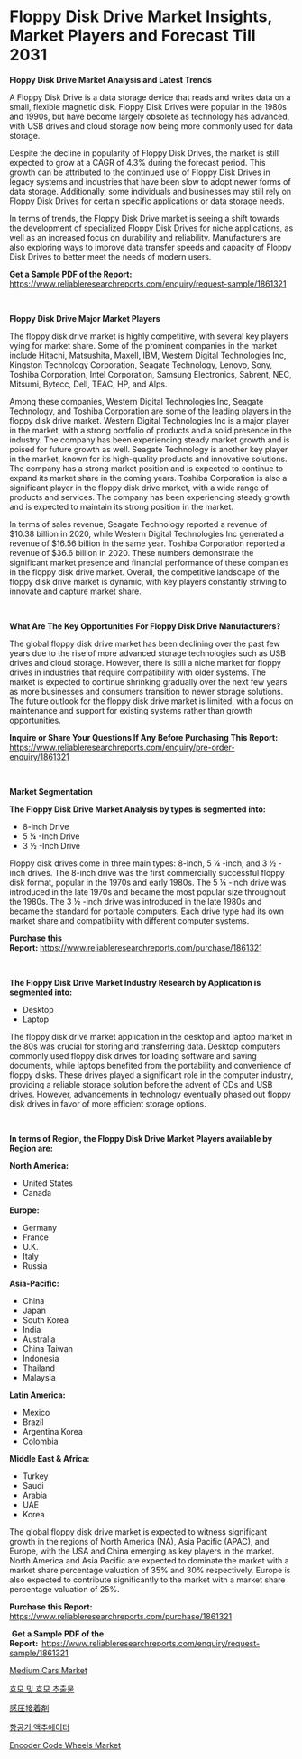 <p><h1>Floppy Disk Drive Market Insights, Market Players and Forecast Till 2031</h1></p><p><strong>Floppy Disk Drive Market Analysis and Latest Trends</strong></p>
<p><p>A Floppy Disk Drive is a data storage device that reads and writes data on a small, flexible magnetic disk. Floppy Disk Drives were popular in the 1980s and 1990s, but have become largely obsolete as technology has advanced, with USB drives and cloud storage now being more commonly used for data storage.</p><p>Despite the decline in popularity of Floppy Disk Drives, the market is still expected to grow at a CAGR of 4.3% during the forecast period. This growth can be attributed to the continued use of Floppy Disk Drives in legacy systems and industries that have been slow to adopt newer forms of data storage. Additionally, some individuals and businesses may still rely on Floppy Disk Drives for certain specific applications or data storage needs.</p><p>In terms of trends, the Floppy Disk Drive market is seeing a shift towards the development of specialized Floppy Disk Drives for niche applications, as well as an increased focus on durability and reliability. Manufacturers are also exploring ways to improve data transfer speeds and capacity of Floppy Disk Drives to better meet the needs of modern users.</p></p>
<p><strong>Get a Sample PDF of the Report:&nbsp;</strong> <a href="https://www.reliableresearchreports.com/enquiry/request-sample/1861321">https://www.reliableresearchreports.com/enquiry/request-sample/1861321</a></p>
<p>&nbsp;</p>
<p><strong>Floppy Disk Drive Major Market Players</strong></p>
<p><p>The floppy disk drive market is highly competitive, with several key players vying for market share. Some of the prominent companies in the market include Hitachi, Matsushita, Maxell, IBM, Western Digital Technologies Inc, Kingston Technology Corporation, Seagate Technology, Lenovo, Sony, Toshiba Corporation, Intel Corporation, Samsung Electronics, Sabrent, NEC, Mitsumi, Bytecc, Dell, TEAC, HP, and Alps.</p><p>Among these companies, Western Digital Technologies Inc, Seagate Technology, and Toshiba Corporation are some of the leading players in the floppy disk drive market. Western Digital Technologies Inc is a major player in the market, with a strong portfolio of products and a solid presence in the industry. The company has been experiencing steady market growth and is poised for future growth as well. Seagate Technology is another key player in the market, known for its high-quality products and innovative solutions. The company has a strong market position and is expected to continue to expand its market share in the coming years. Toshiba Corporation is also a significant player in the floppy disk drive market, with a wide range of products and services. The company has been experiencing steady growth and is expected to maintain its strong position in the market.</p><p>In terms of sales revenue, Seagate Technology reported a revenue of $10.38 billion in 2020, while Western Digital Technologies Inc generated a revenue of $16.56 billion in the same year. Toshiba Corporation reported a revenue of $36.6 billion in 2020. These numbers demonstrate the significant market presence and financial performance of these companies in the floppy disk drive market. Overall, the competitive landscape of the floppy disk drive market is dynamic, with key players constantly striving to innovate and capture market share.</p></p>
<p>&nbsp;</p>
<p><strong>What Are The Key Opportunities For Floppy Disk Drive Manufacturers?</strong></p>
<p><p>The global floppy disk drive market has been declining over the past few years due to the rise of more advanced storage technologies such as USB drives and cloud storage. However, there is still a niche market for floppy drives in industries that require compatibility with older systems. The market is expected to continue shrinking gradually over the next few years as more businesses and consumers transition to newer storage solutions. The future outlook for the floppy disk drive market is limited, with a focus on maintenance and support for existing systems rather than growth opportunities.</p></p>
<p><strong>Inquire or Share Your Questions If Any Before Purchasing This Report:</strong> <a href="https://www.reliableresearchreports.com/enquiry/pre-order-enquiry/1861321">https://www.reliableresearchreports.com/enquiry/pre-order-enquiry/1861321</a></p>
<p>&nbsp;</p>
<p><strong>Market Segmentation</strong></p>
<p><strong>The Floppy Disk Drive Market Analysis by types is segmented into:</strong></p>
<p><ul><li>8-inch Drive</li><li>5 ¼ -Inch Drive</li><li>3 ½ -Inch Drive</li></ul></p>
<p><p>Floppy disk drives come in three main types: 8-inch, 5 ¼ -inch, and 3 ½ -inch drives. The 8-inch drive was the first commercially successful floppy disk format, popular in the 1970s and early 1980s. The 5 ¼ -inch drive was introduced in the late 1970s and became the most popular size throughout the 1980s. The 3 ½ -inch drive was introduced in the late 1980s and became the standard for portable computers. Each drive type had its own market share and compatibility with different computer systems.</p></p>
<p><strong>Purchase this Report:&nbsp;</strong><a href="https://www.reliableresearchreports.com/purchase/1861321">https://www.reliableresearchreports.com/purchase/1861321</a></p>
<p>&nbsp;</p>
<p><strong>The Floppy Disk Drive Market Industry Research by Application is segmented into:</strong></p>
<p><ul><li>Desktop</li><li>Laptop</li></ul></p>
<p><p>The floppy disk drive market application in the desktop and laptop market in the 80s was crucial for storing and transferring data. Desktop computers commonly used floppy disk drives for loading software and saving documents, while laptops benefited from the portability and convenience of floppy disks. These drives played a significant role in the computer industry, providing a reliable storage solution before the advent of CDs and USB drives. However, advancements in technology eventually phased out floppy disk drives in favor of more efficient storage options.</p></p>
<p>&nbsp;</p>
<p><strong>In terms of Region, the Floppy Disk Drive Market Players available by Region are:</strong></p>
<p>
    <p> <strong> North America: </strong>
        <ul>
            <li>United States</li>
            <li>Canada</li>
        </ul>
        </p> 
    <p> <strong> Europe: </strong>
        <ul>
            <li>Germany</li>
            <li>France</li>
            <li>U.K.</li>
            <li>Italy</li>
            <li>Russia</li>
        </ul>
        </p> 
    <p> <strong> Asia-Pacific: </strong>
        <ul>
            <li>China</li>
            <li>Japan</li>
            <li>South Korea</li>
            <li>India</li>
            <li>Australia</li>
            <li>China Taiwan</li>
            <li>Indonesia</li>
            <li>Thailand</li>
            <li>Malaysia</li>
        </ul>
        </p> 
    <p> <strong> Latin America: </strong>
        <ul>
            <li>Mexico</li>
            <li>Brazil</li>
            <li>Argentina Korea</li>
            <li>Colombia</li>
        </ul>
        </p> 
    <p> <strong> Middle East & Africa: </strong>
        <ul>
            <li>Turkey</li>
            <li>Saudi</li>
            <li>Arabia</li>
            <li>UAE</li>
            <li>Korea</li>
        </ul>
    </p>
    </p>
<p><p>The global floppy disk drive market is expected to witness significant growth in the regions of North America (NA), Asia Pacific (APAC), and Europe, with the USA and China emerging as key players in the market. North America and Asia Pacific are expected to dominate the market with a market share percentage valuation of 35% and 30% respectively. Europe is also expected to contribute significantly to the market with a market share percentage valuation of 25%.</p></p>
<p><strong>Purchase this Report: </strong><a href="https://www.reliableresearchreports.com/purchase/1861321">https://www.reliableresearchreports.com/purchase/1861321</a></p>
<p>&nbsp;<strong>Get a Sample PDF of the Report:&nbsp;&nbsp;</strong><a href="https://www.reliableresearchreports.com/enquiry/request-sample/1861321">https://www.reliableresearchreports.com/enquiry/request-sample/1861321</a></p>
<p><strong></strong></p>
<p><p><a href="https://issuu.com/reportprime-2/docs/medium-cars-market-size-2030.pptx">Medium Cars Market</a></p><p><a href="https://github.com/trmesnao7959541/Market-Research-Report-List-1/blob/main/870388811003.md">효모 및 효모 추출물</a></p><p><a href="https://github.com/xnljig2898992/Market-Research-Report-List-1/blob/main/163133011837.md">感圧接着剤</a></p><p><a href="https://github.com/vsn7qpua81q/Market-Research-Report-List-1/blob/main/832974111004.md">항공기 액추에이터</a></p><p><a href="https://github.com/sonuprakash1/Market-Research-Report-List-2/blob/main/encoder-code-wheels-market.md">Encoder Code Wheels Market</a></p></p>